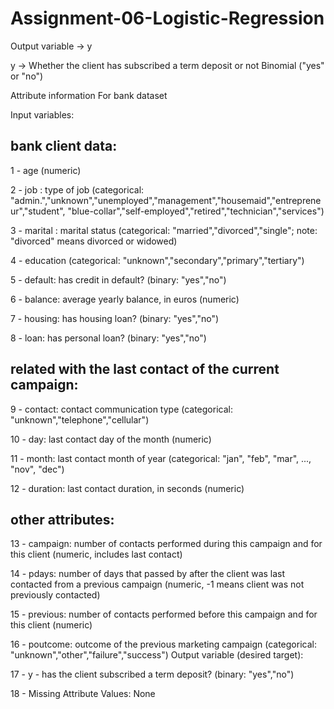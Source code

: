 # Assignment-06-Logistic-Regression
Output variable -> y 

y -> Whether the client has subscribed a term deposit or not Binomial ("yes" or "no") 

Attribute information For bank dataset 

Input variables:

## bank client data: 

1 - age (numeric) 

2 - job : type of job (categorical: "admin.","unknown","unemployed","management","housemaid","entrepreneur","student", "blue-collar","self-employed","retired","technician","services") 

3 - marital : marital status (categorical: "married","divorced","single"; note: "divorced" means divorced or widowed) 

4 - education (categorical: "unknown","secondary","primary","tertiary") 

5 - default: has credit in default? (binary: "yes","no") 

6 - balance: average yearly balance, in euros (numeric) 

7 - housing: has housing loan? (binary: "yes","no") 

8 - loan: has personal loan? (binary: "yes","no") 

## related with the last contact of the current campaign: 

9 - contact: contact communication type (categorical: "unknown","telephone","cellular") 

10 - day: last contact day of the month (numeric) 

11 - month: last contact month of year (categorical: "jan", "feb", "mar", ..., "nov", "dec") 

12 - duration: last contact duration, in seconds (numeric) 

## other attributes: 

13 - campaign: number of contacts performed during this campaign and for this client (numeric, includes last contact) 

14 - pdays: number of days that passed by after the client was last contacted from a previous campaign (numeric, -1 means client was not previously contacted) 

15 - previous: number of contacts performed before this campaign and for this client (numeric) 

16 - poutcome: outcome of the previous marketing campaign (categorical: "unknown","other","failure","success") Output variable (desired target): 

17 - y - has the client subscribed a term deposit? (binary: "yes","no") 

18 - Missing Attribute Values: None
